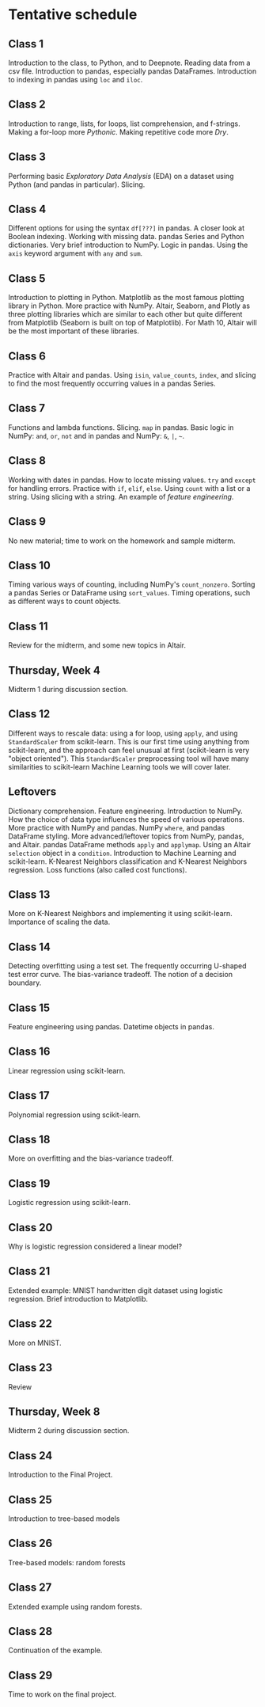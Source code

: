 # Tentative schedule

## Class 1

Introduction to the class, to Python, and to Deepnote.  Reading data from a csv file.   Introduction to pandas, especially pandas DataFrames.  Introduction to indexing in pandas using `loc` and `iloc`.  

## Class 2

Introduction to range, lists, for loops, list comprehension, and f-strings.
Making a for-loop more *Pythonic*.  Making repetitive code more *Dry*.

## Class 3

Performing basic *Exploratory Data Analysis* (EDA) on a dataset using Python (and pandas in particular).  Slicing.  

## Class 4

Different options for using the syntax `df[???]` in pandas.  A closer look at Boolean indexing.  Working with missing data.  pandas Series and Python dictionaries.  Very brief introduction to NumPy.  Logic in pandas.  Using the `axis` keyword argument with `any` and `sum`.

## Class 5

Introduction to plotting in Python.  Matplotlib as the most famous plotting library in Python.  More practice with NumPy.  Altair, Seaborn, and Plotly as three plotting libraries which are similar to each other but quite different from Matplotlib (Seaborn is built on top of Matplotlib).  For Math 10, Altair will be the most important of these libraries.

## Class 6

Practice with Altair and pandas.  Using `isin`, `value_counts`, `index`, and slicing to find the most frequently occurring values in a pandas Series.

## Class 7

Functions and lambda functions.  Slicing.  `map` in pandas.  Basic logic in NumPy: `and`, `or`, `not` and in pandas and NumPy: `&`, `|`, `~`.

## Class 8

Working with dates in pandas.  How to locate missing values.  `try` and `except` for handling errors.  Practice with `if`, `elif`, `else`.  Using `count` with a list or a string.  Using slicing with a string.  An example of *feature engineering*.

## Class 9

No new material; time to work on the homework and sample midterm.

## Class 10

Timing various ways of counting, including NumPy's `count_nonzero`.  Sorting a pandas Series or DataFrame using `sort_values`.    Timing operations, such as different ways to count objects.

## Class 11

Review for the midterm, and some new topics in Altair.

## Thursday, Week 4

Midterm 1 during discussion section.

## Class 12

Different ways to rescale data: using a for loop, using `apply`, and using `StandardScaler` from scikit-learn.  This is our first time using anything from scikit-learn, and the approach can feel unusual at first (scikit-learn is very "object oriented").  This `StandardScaler` preprocessing tool will have many similarities to scikit-learn Machine Learning tools we will cover later.

## Leftovers

Dictionary comprehension.  Feature engineering. Introduction to NumPy.  How the choice of data type influences the speed of various operations.
More practice with NumPy and pandas.    NumPy `where`, and pandas DataFrame styling.  More advanced/leftover topics from NumPy, pandas, and Altair.  pandas DataFrame methods `apply` and `applymap`.  Using an Altair `selection` object in a `condition`.  Introduction to Machine Learning and scikit-learn.  K-Nearest Neighbors classification and K-Nearest Neighbors regression.  Loss functions (also called cost functions).






## Class 13

More on K-Nearest Neighbors and implementing it using scikit-learn.  Importance of scaling the data.

## Class 14

Detecting overfitting using a test set.  The frequently occurring U-shaped test error curve.  The bias-variance tradeoff.  The notion of a decision boundary.

## Class 15

Feature engineering using pandas.  Datetime objects in pandas.

## Class 16

Linear regression using scikit-learn.

## Class 17

Polynomial regression using scikit-learn.

## Class 18

More on overfitting and the bias-variance tradeoff.

## Class 19

Logistic regression using scikit-learn.

## Class 20

Why is logistic regression considered a linear model?

## Class 21

Extended example: MNIST handwritten digit dataset using logistic regression.  Brief introduction to Matplotlib.

## Class 22

More on MNIST.

## Class 23

Review

## Thursday, Week 8

Midterm 2 during discussion section.

## Class 24

Introduction to the Final Project.

## Class 25

Introduction to tree-based models

## Class 26

Tree-based models: random forests

## Class 27

Extended example using random forests.

## Class 28

Continuation of the example.

## Class 29

Time to work on the final project.
